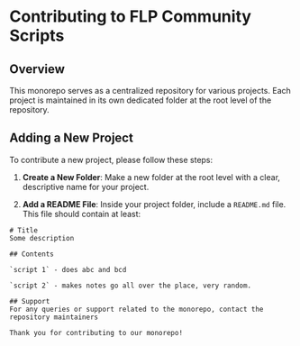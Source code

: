 # Contributing to FLP Community Scripts

## Overview
This monorepo serves as a centralized repository for various projects. Each project is maintained in its own dedicated folder at the root level of the repository.

## Adding a New Project
To contribute a new project, please follow these steps:

1. **Create a New Folder**: Make a new folder at the root level with a clear, descriptive name for your project.

2. **Add a README File**: Inside your project folder, include a `README.md` file. This file should contain at least:
```
# Title
Some description

## Contents

`script 1` - does abc and bcd 

`script 2` - makes notes go all over the place, very random.

## Support
For any queries or support related to the monorepo, contact the repository maintainers

Thank you for contributing to our monorepo!
